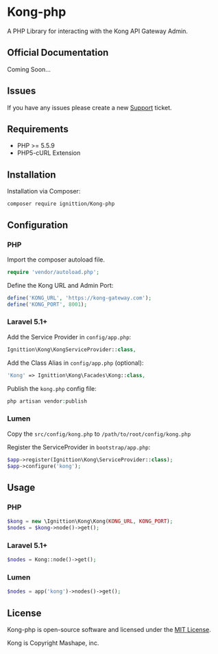 # Kong-php

A PHP Library for interacting with the Kong API Gateway Admin.

## Official Documentation

Coming Soon...

## Issues

If you have any issues please create a new [Support](https://github.com/ignittion/kong-php/issues) ticket.

## Requirements

+ PHP >= 5.5.9
+ PHP5-cURL Extension

## Installation

Installation via Composer:

```
composer require ignittion/Kong-php
```

## Configuration

### PHP

Import the composer autoload file.

```php
require 'vendor/autoload.php';
```

Define the Kong URL and Admin Port:

```php
define('KONG_URL', 'https://kong-gateway.com');
define('KONG_PORT', 8001);
```

### Laravel 5.1+

Add the Service Provider in `config/app.php`:

```php
Ignittion\Kong\KongServiceProvider::class,
```

Add the Class Alias in `config/app.php` (optional):

```php
'Kong' => Ignittion\Kong\Facades\Kong::class,
```

Publish the `kong.php` config file:

```php
php artisan vendor:publish
```

### Lumen

Copy the `src/config/kong.php` to `/path/to/root/config/kong.php`

Register the ServiceProvider in `bootstrap/app.php`:

```php
$app->register(Ignittion\Kong\ServiceProvider::class);
$app->configure('kong');
```

## Usage

### PHP

```php
$kong = new \Ignittion\Kong\Kong(KONG_URL, KONG_PORT);
$nodes = $kong->node()->get();
```

### Laravel 5.1+

```php
$nodes = Kong::node()->get();
```

### Lumen

```php
$nodes = app('kong')->nodes()->get();
```

## License

Kong-php is open-source software and licensed under the [MIT License](http://opensource.org/licenses/MIT).

Kong is Copyright Mashape, inc.
